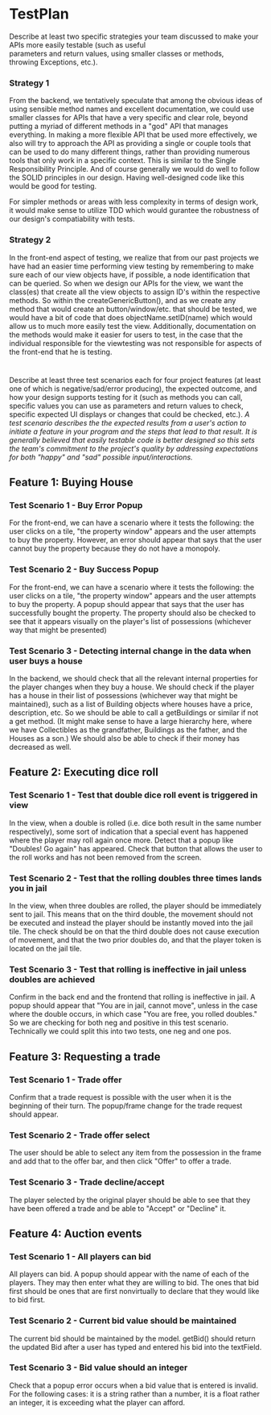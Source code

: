 # TestPlan

Describe at least two specific strategies your team discussed to make your APIs more easily testable (such as useful  
parameters and return values, using smaller classes or methods,   
throwing Exceptions, etc.).

### Strategy 1
From the backend, we tentatively speculate that among the obvious ideas of using sensible method names and excellent documentation, we could use smaller classes for APIs that have a very specific and clear role, beyond putting a myriad of different methods in a "god" API that manages everything. In making a more flexible API that be used more effectively, we also will try to approach the API as providing a single or couple tools that can be used to do many different things, rather than providing numerous tools that only work in a specific context. This is similar to the Single Responsibility Principle. And of course generally we would do well to follow the SOLID principles in our design. Having well-designed code like this would be good for testing.

For simpler methods or areas with less complexity in terms of design work,  it would make sense to utilize TDD which would gurantee the robustness of our design's compatiability with tests.


### Strategy 2
In the front-end aspect of testing, we realize that from our past projects we have had an easier time performing view testing by remembering to make sure each of our view objects have, if possible, a node identification that can be queried. So when we design our APIs for the view, we want the class(es) that create all the view objects to assign ID's within the respective methods. So within the createGenericButton(), and as we create any method that would create an button/window/etc.  that should be tested, we would have a bit of code that does objectName.setID(name) which would allow us to much more easily test the view. Additionally, documentation on the methods would make it easier for users to test, in the case that the individual responsible for the viewtesting was not responsible for aspects of the front-end that he is testing.

#

Describe at least three test scenarios each for four project features (at least one of which is negative/sad/error producing), the expected outcome, and how your design supports testing for it (such as methods you can call, specific values you can use as parameters and return values to check, specific expected UI displays or changes that could be checked, etc.).
*A test scenario describes the the expected results from a user's action to initiate a feature in your program and the steps that lead to that result. It is generally believed that easily testable code is better designed so this sets the team's commitment to the project's quality by addressing expectations for both "happy" and "sad" possible input/interactions.*

##  Feature 1: Buying House

### Test Scenario 1 - Buy Error Popup

For the front-end, we can have a scenario where it tests the following: the user clicks on a tile, "the property window"  appears and the user attempts to buy the property. However, an error should appear that says that the user cannot buy the property because they do not have a monopoly.

### Test Scenario 2 - Buy Success Popup

For the front-end, we can have a scenario where it tests the following: the user clicks on a tile, "the property window"  appears and the user attempts to buy the property. A popup should appear that says that the user has successfully bought the property. The property should also be checked to see that it appears visually on the player's list of possessions (whichever way that might be presented)

### Test Scenario 3 - Detecting internal change in the data when user buys a house

In the backend, we should check that all the relevant internal properties for the player changes when they buy a house. We should check if the player has a house in their list of possessions (whichever way that might be maintained), such as a list of Building objects where houses have a price, description, etc. So we should be able to call a getBuildings or similar if not a get method. (It might make sense to have a large hierarchy here, where we have Collectibles as the grandfather, Buildings as the father, and the Houses as a son.)  We should also be able to check if their money has decreased as well.

## Feature 2: Executing dice roll

### Test Scenario 1 - Test that double dice roll event is triggered in view

In the view, when a double is rolled (i.e. dice both result in the same number respectively), some sort of indication that a special event has happened where the player may roll again once more. Detect that a popup like "Doubles! Go again" has appeared. Check that button that allows the user to the roll works and has not been removed from the screen.

### Test Scenario 2 - Test that the rolling doubles three times lands you in jail

In the view, when three doubles are rolled, the player should be immediately sent to jail. This means that on the third double, the movement should not be executed and instead the player should be instantly moved into the jail tile. The check should be on that the third double does not cause execution of movement, and that the two prior doubles do, and that the player token is located on the jail tile.

### Test Scenario 3 - Test that rolling is ineffective in jail unless doubles are achieved

Confirm in the back end and the frontend that rolling is ineffective in jail. A popup should appear that "You are in jail, cannot move", unless in the case where the double occurs, in which case "You are free, you rolled doubles." So we are checking for both neg and positive in this test scenario. Technically we could split this into two tests, one neg and one pos.

## Feature 3: Requesting a trade

### Test Scenario 1 - Trade offer
Confirm that a trade request is possible with the user when it is the beginning of their turn. The popup/frame change for the trade request should appear.

###  Test Scenario 2 - Trade offer select

The user should be able to select any item from the possession in the frame and add that to the offer bar, and then click "Offer" to offer a trade.

### Test Scenario 3 - Trade decline/accept

The player selected by the original player should be able to see that they have been offered a  trade and be able to "Accept" or "Decline" it.

## Feature 4: Auction events

### Test Scenario 1 - All players can bid
All players can bid. A popup should appear with the name of each of the players. They may then enter what they are willing to bid. The ones that bid first should be ones that are first nonvirtually to declare that they would like to bid first.

### Test Scenario 2 - Current bid value should be maintained
The current bid should be maintained by the model. getBid() should return the updated Bid after a user has typed and entered his bid into the textField.

### Test Scenario 3 - Bid value should an integer
Check that a popup error occurs when a bid value that is entered is invalid. For the following cases: it is a string rather than a number, it is a float rather an integer, it is exceeding what the player can afford. 